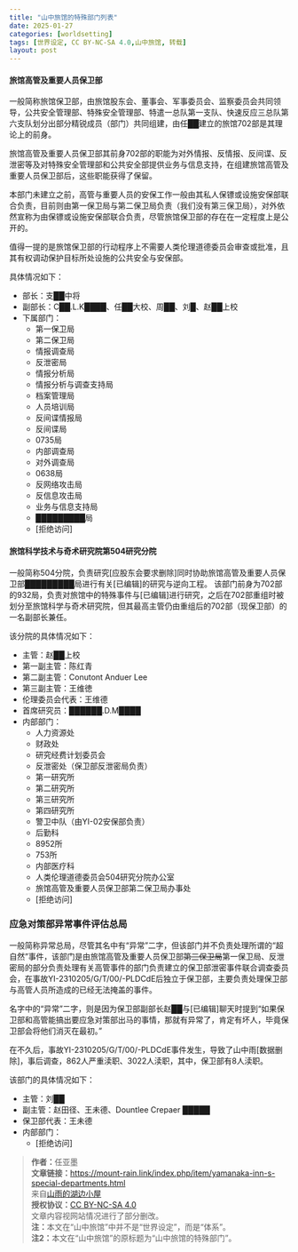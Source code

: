 ```yaml
---
title: "山中旅馆的特殊部门列表"
date: 2025-01-27
categories: [worldsetting]
tags: [世界设定, CC BY-NC-SA 4.0,山中旅馆, 转载]
layout: post
---
```



#### 旅馆高管及重要人员保卫部
一般简称旅馆保卫部，由旅馆股东会、董事会、军事委员会、监察委员会共同领导，公共安全管理部、特殊安全管理部、特遣一总队第一支队、快速反应三总队第六支队划分出部分精锐成员（部门）共同组建，由任██建立的旅馆702部是其理论上的前身。

旅馆高管及重要人员保卫部其前身702部的职能为对外情报、反情报、反间谍、反泄密等及对特殊安全管理部和公共安全部提供业务与信息支持，在组建旅馆高管及重要人员保卫部后，这些职能获得了保留。

本部门未建立之前，高管与重要人员的安保工作一般由其私人保镖或设施安保部联合负责，目前则由第一保卫局与第二保卫局负责（我们没有第三保卫局），对外依然宣称为由保镖或设施安保部联合负责，尽管旅馆保卫部的存在在一定程度上是公开的。

值得一提的是旅馆保卫部的行动程序上不需要人类伦理道德委员会审查或批准，且其有权调动保护目标所处设施的公共安全与安保部。

具体情况如下：
* 部长：支██中将
* 副部长：C██.L.K████、任██大校、周██、刘█、赵██上校
* 下属部门：
   * 第一保卫局
   * 第二保卫局
   * 情报调查局
   * 反泄密局
   * 情报分析局
   * 情报分析与调查支持局
   * 档案管理局
   * 人员培训局
   * 反间谍情报局
   * 反间谍局
   * 0735局
   * 内部调查局
   * 对外调查局
   * 0638局
   * 反网络攻击局
   * 反信息攻击局
   * 业务与信息支持局
   * █████████局
   * [拒绝访问]

#### 旅馆科学技术与奇术研究院第504研究分院

一般简称504分院，负责研究[应股东会要求删除]同时协助旅馆高管及重要人员保卫部█████████局进行有关[已编辑]的研究与逆向工程。
该部门前身为702部的932局，负责对旅馆中的特殊事件与[已编辑]进行研究，之后在702部重组时被划分至旅馆科学与奇术研究院，但其最高主管仍由重组后的702部（现保卫部）的一名副部长兼任。

该分院的具体情况如下：
* 主管：赵██上校
* 第一副主管：陈红青
* 第二副主管：Conutont Anduer Lee
* 第三副主管：王维徳
* 伦理委员会代表：王维德
* 首席研究员：██████.D.M████
* 内部部门：
   * 人力资源处
   * 财政处
   * 研究经费计划委员会
   * 反泄密处（保卫部反泄密局负责）
   * 第一研究所
   * 第二研究所
   * 第三研究所
   * 第四研究所
   * 警卫中队（由YI-02安保部负责）
   * 后勤科
   * 8952所
   * 753所
   * 内部医疗科
   * 人类伦理道德委员会504研究分院办公室
   * 旅馆高管及重要人员保卫部第二保卫局办事处
   * [拒绝访问]

### 应急对策部异常事件评估总局

一般简称异常总局，尽管其名中有“异常”二字，但该部门并不负责处理所谓的“超自然”事件，该部门是由旅馆高管及重要人员保卫部~~第三保卫局~~第一保卫局、反泄密局的部分负责处理有关高管事件的部门负责建立的保卫部泄密事件联合调查委员会，在事故YI-2310205/G/T/00/-PLDCdE后独立于保卫部，主要负责处理保卫部与高管人员所造成的已经无法掩盖的事件。

名字中的“异常”二字，则是因为保卫部副部长赵██与[已编辑]聊天时提到“如果保卫部和高管能搞出要应急对策部出马的事情，那就有异常了，肯定有坏人，毕竟保卫部会将他们消灭在最初。”

在不久后，事故YI-2310205/G/T/00/-PLDCdE事件发生，导致了山中雨[数据删除]，事后调查，862人严重渎职、3022人渎职，其中，保卫部有8人渎职。

该部门的具体情况如下：
* 主管：刘██
* 副主管：赵田径、王未德、Dountlee Crepaer █████
* 保卫部代表：王未德
* 内部部门：
   * [拒绝访问]

<blockquote>
<p><strong>作者：</strong>任亚墨<br>
<strong>文章链接：</strong><a href="https://mount-rain.link/index.php/item/yamanaka-inn-s-special-departments.html" target="_blank">https://mount-rain.link/index.php/item/yamanaka-inn-s-special-departments.html</a><br>
来自<a href="https://mount-rain.link" target="_blank">山雨的湖边小屋</a><br>
<strong>授权协议：</strong><a href="https://creativecommons.org/licenses/by-nc-sa/4.0/" target="_blank">CC BY-NC-SA 4.0</a><br>
文章内容视网站情况进行了部分删改。<br>
<strong>注：</strong>本文在“山中旅馆”中并不是“世界设定”，而是“体系”。<br>
<strong>注2：</strong>本文在“山中旅馆”的原标题为“山中旅馆的特殊部门”。</p>
</blockquote>
